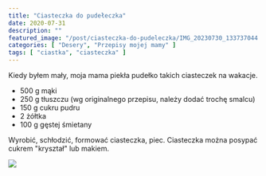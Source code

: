 ```yaml
---
title: "Ciasteczka do pudełeczka"
date: 2020-07-31
description: ""
featured_image: "/post/ciasteczka-do-pudeleczka/IMG_20230730_133737044.jpg"
categories: [ "Desery", "Przepisy mojej mamy" ]
tags: [ "ciastka", "ciasteczka" ]
---
```


Kiedy byłem mały, moja mama piekła pudełko takich ciasteczek na wakacje.
<!--more-->

 * 500 g mąki
 * 250 g tłuszczu (wg originalnego przepisu, należy dodać trochę smalcu)
 * 150 g cukru pudru
 * 2 żółtka
 * 100 g gęstej śmietany

Wyrobić, schłodzić, formować ciasteczka, piec. Ciasteczka można posypać
cukrem "kryształ" lub makiem.


![](IMG_20230730_133737044.jpg)




